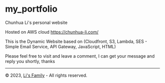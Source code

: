 # my_portfolio
Chunhua Li's personal website

Hosted on AWS cloud https://chunhua-li.com/

This is the Dynamic Website based on (Cloudfront, S3, Lambda, SES - Simple Email Service, API Gateway, JavaScript, HTML)

Please feel free to visit and leave a comment, I can get your message and reply you shortly, thanks

---
&copy; 2023, [Li's Family](http://www.luv2code.com) - All rights reserved.
